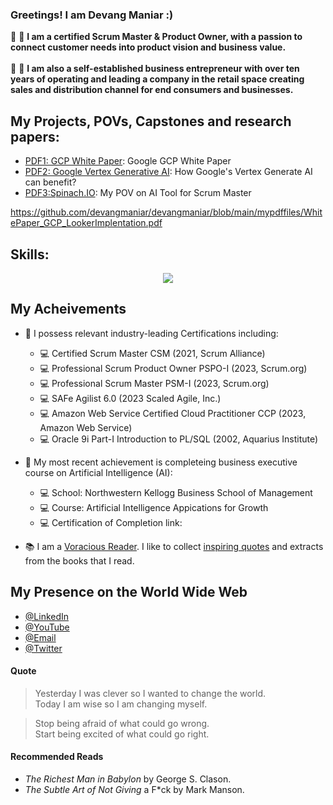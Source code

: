 
### Greetings! I am Devang Maniar :)

:penguin: :man: **I am a certified Scrum Master & Product Owner, with a passion to connect customer needs into product vision and business value.** <br /> <br />
:penguin: :man: **I am also a self-established business entrepreneur with over ten years of operating and leading a company in the retail space creating sales and distribution channel for end consumers and businesses.** <br />

## My Projects, POVs, Capstones and research papers:
- <a href = "https://github.com/devangmaniar/devangmaniar/blob/main/mypdffiles/WhitePaper_GCP_LookerImplentation.pdf"> PDF1: GCP White Paper</a>: Google GCP White Paper 
- <a href = "https://github.com/devangmaniar/devangmaniar/blob/main/mypdffiles/WhitePaper_GCP_GenerativeAI_VertexAI.pdf"> PDF2: Google Vertex Generative AI</a>: How Google's Vertex Generate AI can benefit?  
- <a href = "https://github.com/devangmaniar/devangmaniar/blob/main/mypdffiles/Spinach_AITool_ScrumMaster.pdf">PDF3:Spinach.IO</a>: My POV on AI Tool for Scrum Master 

https://github.com/devangmaniar/devangmaniar/blob/main/mypdffiles/WhitePaper_GCP_LookerImplentation.pdf
 
## Skills:

<p align="center">
  <a href="https://skillicons.dev">
    <img src="https://skillicons.dev/icons?i=aws,github,py,mysql,azure,discord,instagram,linkedin&theme=light&perline=12" />
  </a>
</p>

## My Acheivements

- :toolbox: I possess relevant industry-leading Certifications including: 
  - 💻 Certified Scrum Master CSM (2021, Scrum Alliance)
  - 💻 Professional Scrum Product Owner PSPO-I (2023, Scrum.org)
  - 💻 Professional Scrum Master PSM-I (2023, Scrum.org)
  - 💻 SAFe Agilist 6.0 (2023 Scaled Agile, Inc.)
  - 💻 Amazon Web Service Certified Cloud Practitioner CCP (2023, Amazon Web Service)
  - 💻 Oracle 9i Part-I Introduction to PL/SQL (2002, Aquarius Institute)
 
- :toolbox: My most recent achievement is completeing business executive course on Artificial Intelligence (AI): 
  - 💻 School: Northwestern Kellogg Business School of Management 
  - 💻 Course: Artificial Intelligence Appications for Growth
  - 💻 Certification of Completion link:  
 
-  📚 I am a [Voracious Reader](#recommended-reads). I like to collect [inspiring quotes](#quote) and extracts from the books that I read.

## My Presence on the World Wide Web

- [@LinkedIn](https://www.linkedin.com/in/devang-maniar)
- [@YouTube](https://youtu.be/hxjpGLSSMZo)
- [@Email](mailto:devangmaniar@gmail.com)
- [@Twitter](https://twitter.com/DaveManny3649)

#### Quote

<blockquote> 
  Yesterday I was clever so I wanted to change the world. <br />
  Today I am wise so I am changing myself. </blockquote>
<blockquote> 
  Stop being afraid of what could go wrong. <br />
  Start being excited of what could go right.
</blockquote>

#### Recommended Reads

-   _The Richest Man in Babylon_ by George S. Clason.
-   _The Subtle Art of Not Giving_ a F\*ck by Mark Manson.
